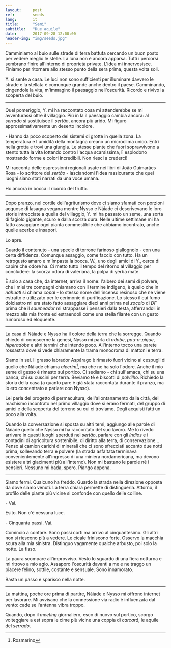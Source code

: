 ```yaml
---
layout:     post
ref:		seeds
lang: 		it
title:      "Semi"
subtitle:   "Due aquile"
date:       2017-09-28 12:00:00
header-img: "img/seeds.jpg"
---
```


Camminiamo al buio sulle strade di terra battuta cercando un buon posto per vedere meglio le stelle. La luna non è ancora apparsa. Tutti i percorsi sembrano finire all'interno di proprietà private. L'idea mi innervosisce. Finiamo per ritornare allo stesso punto della sera prima, questa volta soli. 

Y. si sente a casa. Le luci non sono sufficienti per illuminare davvero le strade e la stellata è comunque grande anche dentro il paese. Camminando, cingendole la vita, m'immagino il paesaggio nell'oscurità. Ricordo e rivivo la scoperta del buio.

---

Quel pomeriggio, Y. mi ha raccontato cosa mi attenderebbe se mi avventurassi oltre il villaggio. Più in là il paesaggio cambia ancora: al *serrado* si sostituisce il *sertão*, ancora più arido. Mi figuro approssimativamente un deserto incolore.

\- Hanno da poco scoperto dei sistemi di grotte in quella zona. La temperatura e l'umidità della montagna creano un microclima unico. Entri nella grotta e trovi una giungla. Le stesse piante che fuori sopravvivono a stento tutta la vita lottando contro l'acqua scarsissima, lì esplodono mostrando forme e colori incredibili. Non riesci a crederci!

Mi racconta delle espressioni regionali usate nei libri di João Guimarães Rosa - lo scrittore del *sertão* - lasciandomi l'idea rassicurante che quei luoghi siano stati narrati da una voce umana.

Ho ancora in bocca il ricordo del frutto. 

---

Dopo pranzo, nel cortile dell'agriturismo dove ci siamo sfamati con porzioni acquose di lasagna vegana mentre Nysso e Náiade ci descrivevano le loro storie intrecciate a quella del villaggio, Y. mi ha passato un seme, una sorta di fagiolo gigante, scuro e dalla scorza dura. Nelle ultime settimane mi ha fatto assaggiare ogni pianta commestibile che abbiamo incontrato, anche quelle acerbe e insapori. 

Lo apre. 

Guardo il contenuto - una specie di torrone farinoso giallognolo - con una certa diffidenza. Comunque assaggio, come faccio con tutto. Ha un retrogusto amaro e m'impasta la bocca. W., uno degli amici di Y., cerca di capire che odore ha. Ci metto tutto il tempo del ritorno al villaggio per concludere: la scorza odora di valeriana, la polpa di yerba mate.

È solo a casa che, da internet, arriva il nome: l'albero dei semi di polvere, che i miei tre compagni chiamano con il termine indigeno, è quello che in *náhuatl* si chiama *copal* - lo stesso nome dell'incenso resinoso che ne viene estratto e utilizzato per le cerimonie di purificazione. Lo stesso il cui fumo dolciastro mi era stato fatto assaggiare dieci anni prima nel *zocalo* di *DF* prima che il *saumeador* mi strappasse i pensieri dalla testa, afferrandoli in mezzo alla mia fronte ed estraendoli come una stella filante con un gesto rumoroso ed eloquente.

---

La casa di Náiade e Nysso ha il colore della terra che la sorregge. Quando chiedo di conoscerne la genesi, Nysso mi parla di *adobe*, *pau-a-pique*, *hiperadobe* e altri termini che intendo poco. All'interno tocco una parete rossastra dove si vede chiaramente la trama monocroma di mattoni e terra.

Siamo in sei. Il grasso labrador Aspárago è rimasto fuori vicino ai cespugli di quello che Náiade chiama *alecrim[^alecrim]*, ma che ne ha solo l'odore. Anche il mio seme di gesso è rimasto sul portico. Ci sediamo - chi sull'amaca, chi su una panca, chi su cuscini per terra. Beviamo tè e biscotti di *polvilho*. Richiedo la storia della casa (a quanto pare è già stata raccontata durante il pranzo, ma io ero concentrato a parlare con Nysso). 

Lei parla del progetto di permacultura, dell'allontanamento dalla città, del machismo incontrato nel primo villaggio dove si erano fermati, del gruppo di amici e della scoperta del terreno su cui ci troviamo. Degli acquisti fatti un poco alla volta.

Quando la conversazione si sposta su altri temi, aggiungo alle parole di Náiade quello che Nysso mi ha raccontato del suo lavoro. Me lo rivedo arrivare in questi luoghi sperduti nel *sertão*, parlare con gli *índios* e i contadini di agricoltura sostenibile, di diritto alla terra, di conservazione... Penso ai camion carichi di minerali che ci sono sfrecciati accanto due notti prima, sollevando terra e polvere (la strada asfaltata terminava convenientemente all'ingresso di una miniera nordamericana, ma devono esistere altri giacimenti più all'interno). Non mi bastano le parole né i pensieri. Nessuno mi bada, spero. Piango appena.

---

Siamo fermi. Qualcuno ha freddo. Guardo la strada nella direzione opposta da dove siamo venuti. La terra chiara permette di distinguerla. Attorno, il profilo delle piante più vicine si confonde con quello delle colline.

\- Vai.

Esito. Non c'è nessuna luce.

\- Cinquanta passi. Vai.

Comincio a contare. Sono passi corti ma arrivo al cinquantesimo. Gli altri non si riescono più a vedere. Le cicale friniscono forte. Osservo la macchia scura alla mia sinistra. Distinguo vagamente qualche arbusto, poi solo la notte. La fisso.

La paura scompare all'improvviso. Vesto lo sguardo di una fiera notturna e mi ritrovo a mio agio. Assaporo l'oscurità davanti a me e ne traggo un piacere felino, sottile, costante e sensuale. Sono innamorato. 

Basta un passo e sparisco nella notte.

---

La mattina, poche ore prima di partire, Náiade e Nysso mi offrono internet per lavorare. Mi avvisano che la connessione via radio è influenzata dal vento: cade se l'antenna vibra troppo. 

Quando, dopo il *meeting* giornaliero, esco di nuovo sul portico, scorgo volteggiare a est sopra le cime più vicine una coppia di *carcará*, le aquile del *serrado*.


[^alecrim]: Rosmarino